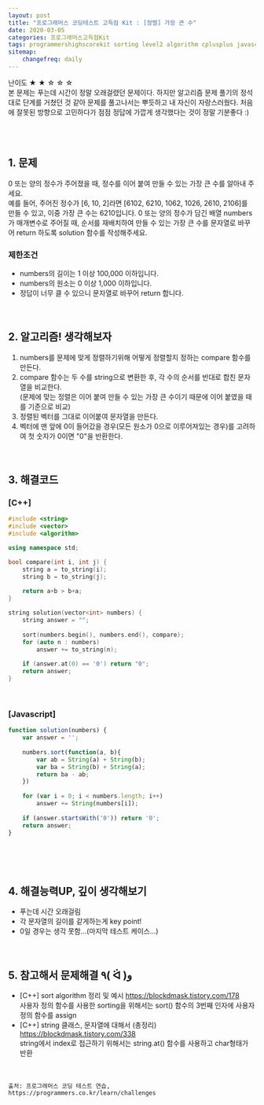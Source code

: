 ```yaml
---
layout: post
title: "프로그래머스 코딩테스트 고득점 Kit : [정렬] 가장 큰 수"
date: 2020-03-05
categories: 프로그래머스고득점Kit
tags: programmershighscorekit sorting level2 algorithm cplusplus javascript
sitemap:
    changefreq: daily
---
```


난이도 ★ ★ ☆ ☆ ☆  
본 문제는 푸는데 시간이 정말 오래걸렸던 문제이다. 하지만 알고리즘 문제 풀기의 정석대로 단계를 거쳤던 것 같아 문제를 풀고나서는 뿌듯하고 내 자신이 자랑스러웠다. 처음에 잘못된 방향으로 고민하다가 점점 정답에 가깝게 생각했다는 것이 정말 기분좋다 :)  
<br/>

<br/>

## 1. 문제
0 또는 양의 정수가 주어졌을 때, 정수를 이어 붙여 만들 수 있는 가장 큰 수를 알아내 주세요.  
예를 들어, 주어진 정수가 [6, 10, 2]라면 [6102, 6210, 1062, 1026, 2610, 2106]를 만들 수 있고, 이중 가장 큰 수는 6210입니다.
0 또는 양의 정수가 담긴 배열 numbers가 매개변수로 주어질 때, 순서를 재배치하여 만들 수 있는 가장 큰 수를 문자열로 바꾸어 return 하도록 solution 함수를 작성해주세요.

### 제한조건
- numbers의 길이는 1 이상 100,000 이하입니다.
- numbers의 원소는 0 이상 1,000 이하입니다.
- 정답이 너무 클 수 있으니 문자열로 바꾸어 return 합니다.
<br/><br/><br/>

## 2. 알고리즘! 생각해보자
1. numbers를 문제에 맞게 정렬하기위해 어떻게 정렬할지 정하는 compare 함수를 만든다.  
2. compare 함수는 두 수를 string으로 변환한 후, 각 수의 순서를 반대로 합친 문자열을 비교한다.  
(문제에 맞는 정렬은 이어 붙여 만들 수 있는 가장 큰 수이기 때문에 이어 붙였을 때를 기준으로 비교)
3. 정렬된 벡터를 그대로 이어붙여 문자열을 만든다.  
4. 벡터에 맨 앞에 0이 들어갔을 경우(모든 원소가 0으로 이루어져있는 경우)를 고려하여 첫 숫자가 0이면 "0"을 반환한다.  
<br/><br/>

## 3. 해결코드
### [C++]
```c++
#include <string>
#include <vector>
#include <algorithm>

using namespace std;

bool compare(int i, int j) {
    string a = to_string(i);
    string b = to_string(j);
    
    return a+b > b+a;
}

string solution(vector<int> numbers) {
    string answer = "";
    
    sort(numbers.begin(), numbers.end(), compare);
    for (auto n : numbers)
        answer += to_string(n);
    
    if (answer.at(0) == '0') return "0";
    return answer;
}
```
<br/>

### [Javascript]
```javascript
function solution(numbers) {
    var answer = '';
    
    numbers.sort(function(a, b){
        var ab = String(a) + String(b);
        var ba = String(b) + String(a);
        return ba - ab; 
    })
    
    for (var i = 0; i < numbers.length; i++)
        answer += String(numbers[i]);
    
    if (answer.startsWith('0')) return '0';
    return answer;
}
```
<br/><br/><br/>

## 4. 해결능력UP, 깊이 생각해보기
- 푸는데 시간 오래걸림
- 각 문자열의 길이를 같게하는게 key point!
- 0일 경우는 생각 못함...(마지막 테스트 케이스...)
<br/><br/><br/>

## 5. 참고해서 문제해결 ٩( ᐛ )و
- [C++] sort algorithm 정리 및 예시 <https://blockdmask.tistory.com/178>  
사용자 정의 함수를 사용한 sorting을 위해서는 sort() 함수의 3번째 인자에 사용자 정의 함수를 assign
- [C++] string 클래스, 문자열에 대해서 (총정리) <https://blockdmask.tistory.com/338>  
string에서 index로 접근하기 위해서는 string.at() 함수를 사용하고 char형태가 반환
<br/><br/><br/>

```
출처: 프로그래머스 코딩 테스트 연습, https://programmers.co.kr/learn/challenges
```